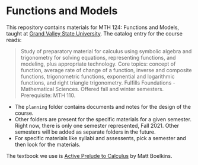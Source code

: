 # Functions and Models

This repository contains materials for MTH 124: Functions and Models, taught at [Grand Valley State University](http://www.gvsu.edu). The catalog entry for the course reads:

>Study of preparatory material for calculus using symbolic algebra and trigonometry for solving equations, representing functions, and modeling, plus appropriate technology. Core topics: concept of function, average rate of change of a function, inverse and composite functions, trigonometric functions, exponential and logarithmic functions, and right triangle trigonometry. Fulfills Foundations - Mathematical Sciences. Offered fall and winter semesters. Prerequisite: MTH 110.

* The `planning` folder contains documents and notes for the design of the course. 
* Other folders are present for the specific materials for a given semester. Right now, there is only one semester represented, Fall 2021. Other semesters will be added as separate folders in the future. 
* For specific materials like syllabi and assessents, pick a semester and then look for the materials. 

The textbook we use is [Active Prelude to Calculus](https://activecalculus.org/prelude/book-1.html) by Matt Boelkins. 
